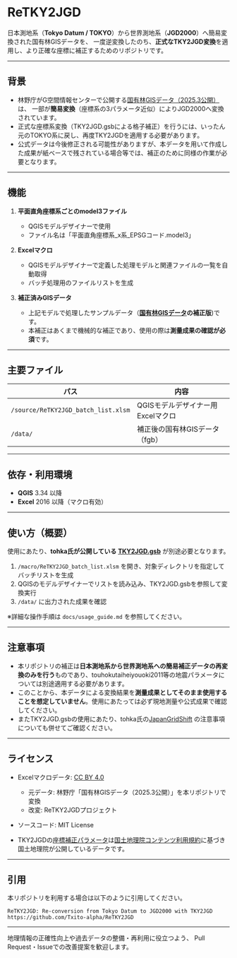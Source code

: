 # ReTKY2JGD

日本測地系（**Tokyo Datum / TOKYO**）から世界測地系（**JGD2000**）へ簡易変換された国有林GISデータを、
一度逆変換したのち、**正式なTKY2JGD変換**を適用し、より正確な座標に補正するためのリポジトリです。

---

## 背景

* 林野庁がG空間情報センターで公開する[国有林GISデータ（2025.3公開）](https://www.geospatial.jp/ckan/dataset/a45)は、
  一部が**簡易変換**（座標系の3パラメータ近似）によりJGD2000へ変換されています。
* 正式な座標系変換（TKY2JGD.gsbによる格子補正）を行うには、いったん元のTOKYO系に戻し、再度TKY2JGDを適用する必要があります。
* 公式データは今後修正される可能性がありますが、本データを用いて作成した成果が紙ベースで残されている場合等では、補正のために同様の作業が必要となります。  

---

## 機能

1. **平面直角座標系ごとのmodel3ファイル**

   * QGISモデルデザイナーで使用
   * ファイル名は「平面直角座標系_x系_EPSGコード.model3」
2. **Excelマクロ**

   * QGISモデルデザイナーで定義した処理モデルと関連ファイルの一覧を自動取得
   * バッチ処理用のファイルリストを生成
3. **補正済みGISデータ**

   * 上記モデルで処理したサンプルデータ（**[国有林GISデータ](https://www.geospatial.jp/ckan/dataset/a45)の補正版**)です。
   * 本補正はあくまで機械的な補正であり、使用の際は**測量成果の確認が必須**です。

---

## 主要ファイル

| パス                                  | 内容                    |
| ----------------------------------- | --------------------- |
| `/source/ReTKY2JGD_batch_list.xlsm` | QGISモデルデザイナー用Excelマクロ |
| `/data/`                            | 補正後の国有林GISデータ（fgb）    |

---

## 依存・利用環境

* **QGIS** 3.34 以降
* **Excel** 2016 以降（マクロ有効）

---

## 使い方（概要）

使用にあたり、**tohka氏が公開している [TKY2JGD.gsb](https://github.com/tohka/JapanGridShift)** が別途必要となります。
1. `/macro/ReTKY2JGD_batch_list.xlsm` を開き、対象ディレクトリを指定してバッチリストを生成
2. QGISのモデルデザイナーでリストを読み込み、TKY2JGD.gsbを参照して変換実行
3. `/data/` に出力された成果を確認

※詳細な操作手順は `docs/usage_guide.md` を参照してください。

---

## 注意事項

* 本リポジトリの補正は**日本測地系から世界測地系への簡易補正データの再変換のみを行う**ものであり、touhokutaiheiyouoki2011等の地震パラメータについては別途適用する必要があります。
* このことから、本データによる変換結果を**測量成果としてそのまま使用することを想定していません**。使用にあたっては必ず現地測量や公式成果で確認してください。
* またTKY2JGD.gsbの使用にあたり、tohka氏の[JapanGridShift](https://github.com/tohka/JapanGridShift) の注意事項についても併せてご確認ください。
  

---

## ライセンス

* Excelマクロデータ: [CC BY 4.0](https://creativecommons.org/licenses/by/4.0/)

  * 元データ: 林野庁「国有林GISデータ（2025.3公開）」を本リポジトリで変換
  * 改変: ReTKY2JGDプロジェクト
* ソースコード: MIT License

* TKY2JGDの[座標補正パラメータ](https://www.gsi.go.jp/sokuchikijun/sokuchikijun41012.html#zahyo)は[国土地理院コンテンツ利用規約](https://www.gsi.go.jp/kikakuchousei/kikakuchousei40182.html)に基づき国土地理院が公開しているデータです。


---

## 引用

本リポジトリを利用する場合は以下のように引用してください。

```
ReTKY2JGD: Re-conversion from Tokyo Datum to JGD2000 with TKY2JGD
https://github.com/Txito-alpha/ReTKY2JGD
```

---

地理情報の正確性向上や過去データの整備・再利用に役立つよう、
Pull Request・Issueでの改善提案を歓迎します。
